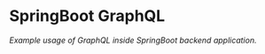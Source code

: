 # SpringBoot GraphQL 

<p><i>Example usage of GraphQL inside SpringBoot backend application.</i> </p>